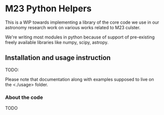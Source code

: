 # M23 Python Helpers

This is a WIP towards implementing a library of the core code we use
in our astronomy research work on various works related to M23
culster.

We're writing most modules in python because of support of
pre-existing freely available libraries like numpy, scipy, astropy.

## Installation and usage instruction

TODO:

Please note that documentation along with examples supposed to live on the <./usage>
folder.

### About the code

TODO
